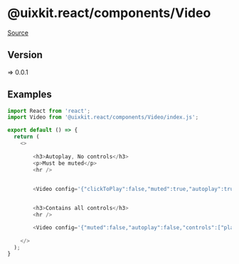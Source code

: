 # @uixkit.react/components/Video

[Source](https://github.com/xizon/uix-kit-react/tree/main/src/client/components/Video)

## Version

=> 0.0.1


## Examples

```js
import React from 'react';
import Video from '@uixkit.react/components/Video/index.js';

export default () => {
  return (
    <>
	  
		<h3>Autoplay, No controls</h3>
		<p>Must be muted</p>
		<hr />

	  
		<Video config='{"clickToPlay":false,"muted":true,"autoplay":true,"controls":[""],"loop":{"active":true},"fullscreen":{"enabled": false}}' data-poster="/assets/videos/480x270/demo.jpg" src="/assets/videos/480x270/demo.mp4" />


		<h3>Contains all controls</h3>
		<hr />

		<Video config='{"muted":false,"autoplay":false,"controls":["play-large", "play", "progress", "current-time", "mute", "volume", "captions", "settings", "pip", "airplay", "fullscreen"],"loop":{"active":false}}' src="/assets/videos/1440x1050/demo.mp4" />
	  
    </>
  );
}

```